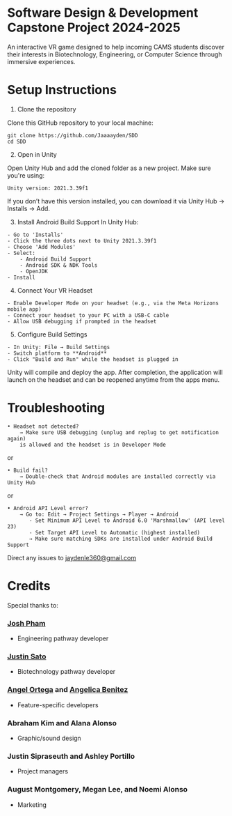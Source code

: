 # Software Design & Development Capstone Project 2024-2025
An interactive VR game designed to help incoming CAMS students discover their interests in Biotechnology, Engineering, or Computer Science through immersive experiences.

# Setup Instructions

1. Clone the repository
   
Clone this GitHub repository to your local machine:
```
git clone https://github.com/Jaaaayden/SDD
cd SDD
```

2. Open in Unity
   
Open Unity Hub and add the cloned folder as a new project. Make sure you're using:
```
Unity version: 2021.3.39f1
```
If you don’t have this version installed, you can download it via Unity Hub → Installs → Add.


3. Install Android Build Support
In Unity Hub:
```
- Go to 'Installs'
- Click the three dots next to Unity 2021.3.39f1
- Choose 'Add Modules'
- Select:
    - Android Build Support
    - Android SDK & NDK Tools
    - OpenJDK
- Install
```

4. Connect Your VR Headset
```
- Enable Developer Mode on your headset (e.g., via the Meta Horizons mobile app)
- Connect your headset to your PC with a USB-C cable
- Allow USB debugging if prompted in the headset
```

5. Configure Build Settings
```
- In Unity: File → Build Settings
- Switch platform to **Android**
- Click "Build and Run" while the headset is plugged in
```

Unity will compile and deploy the app. After completion, the application will launch on the headset and can be reopened anytime from the apps menu.

# Troubleshooting

```
• Headset not detected?
    → Make sure USB debugging (unplug and replug to get notification again)
    is allowed and the headset is in Developer Mode
```
or
```
• Build fail?
    → Double-check that Android modules are installed correctly via Unity Hub
```
or
```
• Android API Level error?
    → Go to: Edit → Project Settings → Player → Android
       - Set Minimum API Level to Android 6.0 'Marshmallow' (API level 23) 
       - Set Target API Level to Automatic (highest installed)
       → Make sure matching SDKs are installed under Android Build Support
```
Direct any issues to jaydenle360@gmail.com

# Credits
Special thanks to:

### [Josh Pham](https://github.com/Nqchoz)
- Engineering pathway developer
### [Justin Sato](https://github.com/LittleHalf)
- Biotechnology pathway developer
### [Angel Ortega](https://github.com/AngelOrtega06) and [Angelica Benitez](https://github.com/angelicabz8)
- Feature-specific developers
### Abraham Kim and Alana Alonso
- Graphic/sound design
### Justin Sipraseuth and Ashley Portillo
- Project managers
### August Montgomery, Megan Lee, and Noemi Alonso
- Marketing

